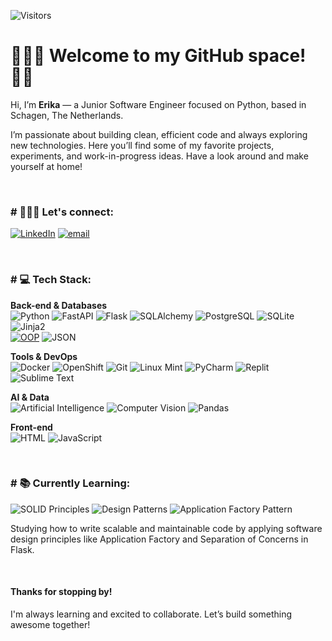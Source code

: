 ![Visitors](https://komarev.com/ghpvc/?username=ekaleves&label=Profile%20Views&color=0e75b6&style=flat)


<h1>👩🏻‍💻 Welcome to my GitHub space! 👋🏻</h1>

<p>Hi, I’m <strong>Erika</strong> — a Junior Software Engineer focused on Python, based in Schagen, The Netherlands.</p>
<p>I’m passionate about building clean, efficient code and always exploring new technologies.  
Here you’ll find some of my favorite projects, experiments, and work-in-progress ideas.  
Have a look around and make yourself at home!</p>

<br/>

<h3># 💁🏻‍♀️ Let's connect:</h3>

[![LinkedIn](https://img.shields.io/badge/LinkedIn-0077B5?style=for-the-badge&logo=linkedin&logoColor=white)](https://www.linkedin.com/in/erikaleves/)    [![email](https://img.shields.io/badge/Gmail-D14836?style=for-the-badge&logo=gmail&logoColor=white)](mailto:ekaleves@gmail.com?subject=[GitHub])

<br/>

<h3># 💻 Tech Stack:</h3>

**Back-end & Databases**  
![Python](https://img.shields.io/badge/Python-3776AB?style=for-the-badge&logo=python&logoColor=white) 
![FastAPI](https://img.shields.io/badge/FastAPI-009688?style=for-the-badge&logo=fastapi&logoColor=white) 
![Flask](https://img.shields.io/badge/Flask-000000?style=for-the-badge&logo=flask&logoColor=white) 
![SQLAlchemy](https://img.shields.io/badge/SQLAlchemy-CA5047?style=for-the-badge&logo=sqlalchemy&logoColor=white) 
![PostgreSQL](https://img.shields.io/badge/PostgreSQL-336791?style=for-the-badge&logo=postgresql&logoColor=white) 
![SQLite](https://img.shields.io/badge/SQLite-003B57?style=for-the-badge&logo=sqlite&logoColor=white) 
![Jinja2](https://img.shields.io/badge/Jinja2-B41717?style=for-the-badge&logo=jinja&logoColor=white)  
[![OOP](https://img.shields.io/static/v1?label=&message=OOP&color=3333FF&style=for-the-badge)](https://) 
![JSON](https://img.shields.io/badge/JSON-black?style=for-the-badge&logo=JSON%20web%20tokens)

**Tools & DevOps**  
![Docker](https://img.shields.io/badge/Docker-2496ED?style=for-the-badge&logo=docker&logoColor=white) 
![OpenShift](https://img.shields.io/badge/OpenShift-EE0000?style=for-the-badge&logo=redhatopenshift&logoColor=white) 
![Git](https://img.shields.io/badge/Git-F05032?style=for-the-badge&logo=git&logoColor=white) 
![Linux Mint](https://img.shields.io/badge/Linux_Mint-87CF3E?style=for-the-badge&logo=linux-mint&logoColor=white) 
![PyCharm](https://img.shields.io/badge/PyCharm-000000.svg?&style=for-the-badge&logo=PyCharm&logoColor=white) 
![Replit](https://img.shields.io/badge/Replit-667881?style=for-the-badge&logo=replit&logoColor=white) 
![Sublime Text](https://img.shields.io/badge/Sublime_Text-FF9800?style=for-the-badge&logo=sublime-text&logoColor=white)

**AI & Data**  
![Artificial Intelligence](https://img.shields.io/badge/Artificial_Intelligence-800080?style=for-the-badge&logo=openai&logoColor=white) 
![Computer Vision](https://img.shields.io/badge/Computer_Vision-4B0082?style=for-the-badge&logo=opencv&logoColor=white) 
![Pandas](https://img.shields.io/badge/pandas-%23150458.svg?style=for-the-badge&logo=pandas&logoColor=white)

**Front-end**  
![HTML](https://img.shields.io/badge/HTML-239120?style=for-the-badge&logo=html5&logoColor=white) 
![JavaScript](https://img.shields.io/badge/JavaScript-F7DF1E?style=for-the-badge&logo=javascript&logoColor=black)

<br/>

<h3># 📚 Currently Learning:</h3>

![SOLID Principles](https://img.shields.io/badge/SOLID_Principles-FF6F00?style=for-the-badge&logo=code&logoColor=white) 
![Design Patterns](https://img.shields.io/badge/Design_Patterns-4CAF50?style=for-the-badge&logo=pattern&logoColor=white)
![Application Factory Pattern](https://img.shields.io/badge/Application_Factory_Pattern-008080?style=for-the-badge&logo=blueprint&logoColor=white)

<p>Studying how to write scalable and maintainable code by applying software design principles like Application Factory and Separation of Concerns in Flask.</p>

<br/>

<h4>Thanks for stopping by!</h4>
<p>I'm always learning and excited to collaborate. Let’s build something awesome together!</p>
